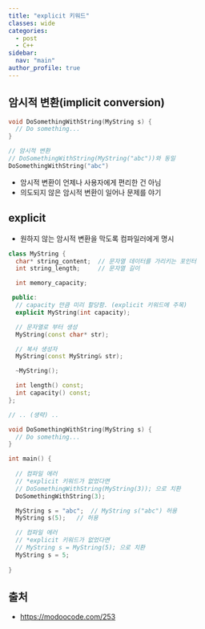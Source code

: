```yaml
---
title: "explicit 키워드"
classes: wide
categories: 
  - post
  - C++
sidebar:
  nav: "main"
author_profile: true
---
```


## 암시적 변환(implicit conversion)

```c++
void DoSomethingWithString(MyString s) {
  // Do something...
}

// 암시적 변환
// DoSomethingWithString(MyString("abc"))와 동일
DoSomethingWithString("abc")
```

* 암시적 변환이 언제나 사용자에게 편리한 건 아님
* 의도되지 않은 암시적 변환이 일어나 문제를 야기

## explicit 
* 원하지 않는 암시적 변환을 막도록 컴파일러에게 명시

```c++
class MyString {
  char* string_content;  // 문자열 데이터를 가리키는 포인터
  int string_length;     // 문자열 길이

  int memory_capacity;

 public:
  // capacity 만큼 미리 할당함. (explicit 키워드에 주목)
  explicit MyString(int capacity);

  // 문자열로 부터 생성
  MyString(const char* str);

  // 복사 생성자
  MyString(const MyString& str);

  ~MyString();

  int length() const;
  int capacity() const;
};

// .. (생략) ..

void DoSomethingWithString(MyString s) {
  // Do something...
}

int main() {
  
  // 컴파일 에러
  // *explicit 키워드가 없었다면
  // DoSomethingWithString(MyString(3)); 으로 치환
  DoSomethingWithString(3);  

  MyString s = "abc";  // MyString s("abc") 허용
  MyString s(5);   // 허용

  // 컴파일 에러
  // *explicit 키워드가 없었다면
  // MyString s = MyString(5); 으로 치환
  MyString s = 5;  
  
}
```


## 출처
* <https://modoocode.com/253>